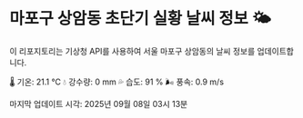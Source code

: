 
# 마포구 상암동 초단기 실황 날씨 정보 🌤️

이 리포지토리는 기상청 API를 사용하여 서울 마포구 상암동의 날씨 정보를 업데이트합니다. 

🌡️ 기온: 21.1 ℃
💧 강수량: 0 mm
💦 습도: 91 %
🌬️ 풍속: 0.9 m/s

마지막 업데이트 시각: 2025년 09월 08일 03시 13분    
